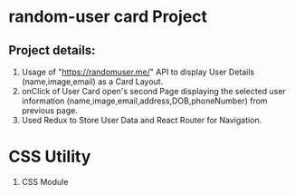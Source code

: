 # random-user card Project

## Project details:
1. Usage of  "https://randomuser.me/" API to display User Details (name,image,email) as a Card Layout.
2. onClick of User Card open's second Page displaying the selected user information (name,image,email,address,DOB,phoneNumber) from previous page. 
3. Used Redux to Store User Data and React Router for Navigation.


# CSS Utility
1. CSS Module